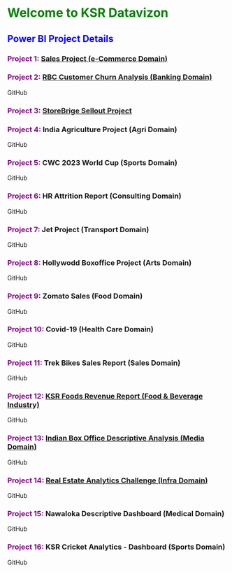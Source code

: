 <h1 style="color:green;"><strong>Welcome to KSR Datavizon</strong></h1>

<h2 style="color:blue;"><strong>Power BI Project Details</strong></h2>

### <span style="color:purple;">Project 1:</span> [Sales Project (e-Commerce Domain)](https://youtu.be/ahQrhyKmxGI?si=2kxu7mfsiXgnHevx)

### <span style="color:purple;">Project 2:</span> [RBC Customer Churn Analysis (Banking Domain)](https://youtu.be/aXNhtcQ4nEU?si=R-D9u87pnaJShNp8)  
GitHub

### <span style="color:purple;">Project 3:</span> [StoreBrige Sellout Project](https://youtu.be/hWCCFmZu-hM?si=PQ7dWObkg3PYvVM8)

### <span style="color:purple;">Project 4:</span> India Agriculture Project (Agri Domain)  
GitHub

### <span style="color:purple;">Project 5:</span> CWC 2023 World Cup (Sports Domain)  
GitHub

### <span style="color:purple;">Project 6:</span> HR Attrition Report (Consulting Domain)  
GitHub

### <span style="color:purple;">Project 7:</span> Jet Project (Transport Domain)  
GitHub

### <span style="color:purple;">Project 8:</span> Hollywodd Boxoffice Project (Arts Domain)  
GitHub

### <span style="color:purple;">Project 9:</span> Zomato Sales (Food Domain)  
GitHub

### <span style="color:purple;">Project 10:</span> Covid-19 (Health Care Domain)  
GitHub

### <span style="color:purple;">Project 11:</span> Trek Bikes Sales Report (Sales Domain)  
GitHub

### <span style="color:purple;">Project 12:</span> [KSR Foods Revenue Report (Food & Beverage Industry)](https://www.datavizon.com/course/HackathonChallenge-1PowerBiDashboardContent-72847)  
GitHub

### <span style="color:purple;">Project 13:</span> [Indian Box Office Descriptive Analysis (Media Domain)](https://www.datavizon.com/course/DataHackathon-2IndiaBox-officeCollectionAnalysis-79302)  
GitHub

### <span style="color:purple;">Project 14:</span> [Real Estate Analytics Challenge (Infra Domain)](https://www.datavizon.com/course/DataHackathon-2RealestateAnalyticsChallenge-84824)  
GitHub

### <span style="color:purple;">Project 15:</span> Nawaloka Descriptive Dashboard (Medical Domain)  
GitHub

### <span style="color:purple;">Project 16:</span> KSR Cricket Analytics - Dashboard (Sports Domain)  
GitHub
